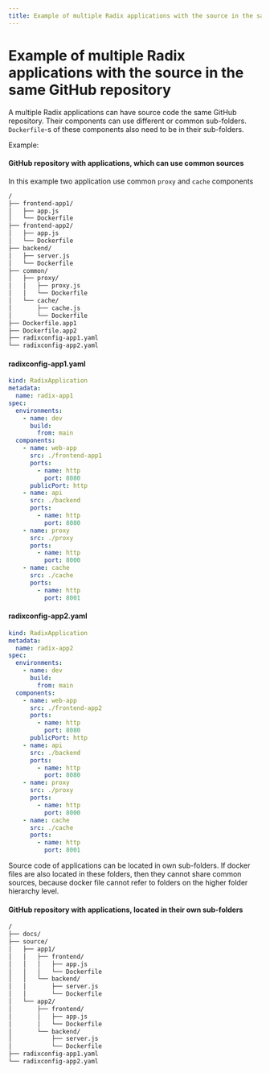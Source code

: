 ```yaml
---
title: Example of multiple Radix applications with the source in the same GitHub repository
---
```


# Example of multiple Radix applications with the source in the same GitHub repository

A multiple Radix applications can have source code the same GitHub repository. Their components can use different or common sub-folders. `Dockerfile`-s of these components also need to be in their sub-folders.

Example:

#### GitHub repository with applications, which can use common sources

In this example two application use common `proxy` and `cache` components

``` sh
/
├── frontend-app1/
│   ├── app.js
│   └── Dockerfile
├── frontend-app2/
│   ├── app.js
│   └── Dockerfile
├── backend/
│   ├── server.js
│   └── Dockerfile
├── common/
│   ├── proxy/
│   │   ├── proxy.js
│   │   └── Dockerfile
│   └── cache/
│       ├── cache.js
│       └── Dockerfile
├── Dockerfile.app1
├── Dockerfile.app2
├── radixconfig-app1.yaml
└── radixconfig-app2.yaml
```

#### radixconfig-app1.yaml

```yaml
kind: RadixApplication
metadata:
  name: radix-app1
spec:
  environments:
    - name: dev
      build:
        from: main
  components:
    - name: web-app
      src: ./frontend-app1
      ports:
        - name: http
          port: 8080
      publicPort: http
    - name: api
      src: ./backend
      ports:
        - name: http
          port: 8080
    - name: proxy
      src: ./proxy
      ports:
        - name: http
          port: 8000
    - name: cache
      src: ./cache
      ports:
        - name: http
          port: 8001
```

#### radixconfig-app2.yaml

```yaml
kind: RadixApplication
metadata:
  name: radix-app2
spec:
  environments:
    - name: dev
      build:
        from: main
  components:
    - name: web-app
      src: ./frontend-app2
      ports:
        - name: http
          port: 8080
      publicPort: http
    - name: api
      src: ./backend
      ports:
        - name: http
          port: 8080
    - name: proxy
      src: ./proxy
      ports:
        - name: http
          port: 8000
    - name: cache
      src: ./cache
      ports:
        - name: http
          port: 8001
```

Source code of applications can be located in own sub-folders. If docker files are also located in these folders, then they cannot share common sources, because docker file cannot refer to folders on the higher folder hierarchy level.  

#### GitHub repository with applications, located in their own sub-folders

```sh
/
├── docs/
├── source/
│   ├── app1/
│   │   ├── frontend/
│   │   │   ├── app.js
│   │   │   └── Dockerfile
│   │   └── backend/
│   │       ├── server.js
│   │       └── Dockerfile
│   └── app2/
│       ├── frontend/
│       │   ├── app.js
│       │   └── Dockerfile
│       └── backend/
│           ├── server.js
│           └── Dockerfile
├── radixconfig-app1.yaml
└── radixconfig-app2.yaml
```
